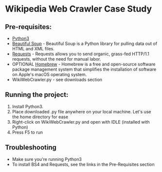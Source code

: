 # Wikipedia Web Crawler Case Study

## Pre-requisites:
  * [Python3](https://www.python.org/)
  * [Beautiful Soup](https://www.crummy.com/software/BeautifulSoup/bs4/doc/) - Beautiful Soup is a Python library for pulling data out of HTML and XML files.
  * [Requests](http://docs.python-requests.org/en/master/user/install/) - Requests allows you to send organic, grass-fed HTTP/1.1 requests, without the need for manual labor.
  * OPTIONAL [Homebrew](https://docs.brew.sh/Homebrew-and-Python.html) - Homebrew is a free and open-source software package management system that simplifies the installation of software on Apple's macOS operating system.
  * WikiWebCrawler.py - see downloads section

## Running the project:
  1. Install Python3.
  2. Place downloaded .py file anywhere on your local machine. Let's use the home directory for ease
  3. Right-click on WikiWebCrawler.py and open with IDLE (installed with Python)
  4. Press F5 to run
  
## Troubleshooting
  * Make sure you're running Python3
  * To install BS4 and Requests, see the links in the Pre-Requisites section
